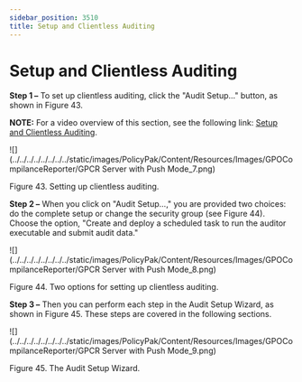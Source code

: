 ```yaml
---
sidebar_position: 3510
title: Setup and Clientless Auditing
---
```


# Setup and Clientless Auditing

**Step 1 –** To set up clientless auditing, click the "Audit Setup..." button, as shown in Figure 43.

**NOTE:** For a video overview of this section, see the following link: [Setup and Clientless Auditing](#).

![](../../../../../../../../static/images/PolicyPak/Content/Resources/Images/GPOCompilanceReporter/GPCR Server with Push Mode_7.png)

Figure 43. Setting up clientless auditing.

**Step 2 –** When you click on "Audit Setup...," you are provided two choices: do the complete setup or change the security group (see Figure 44). Choose the option, "Create and deploy a scheduled task to run the auditor executable and submit audit data."

![](../../../../../../../../static/images/PolicyPak/Content/Resources/Images/GPOCompilanceReporter/GPCR Server with Push Mode_8.png)

Figure 44. Two options for setting up clientless auditing.

**Step 3 –** Then you can perform each step in the Audit Setup Wizard, as shown in Figure 45. These steps are covered in the following sections.

![](../../../../../../../../static/images/PolicyPak/Content/Resources/Images/GPOCompilanceReporter/GPCR Server with Push Mode_9.png)

Figure 45. The Audit Setup Wizard.